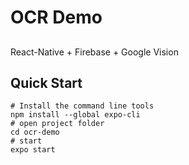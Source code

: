 # OCR Demo

##
React-Native + Firebase + Google Vision

## Quick Start
```
# Install the command line tools
npm install --global expo-cli
# open project folder
cd ocr-demo
# start 
expo start
```
